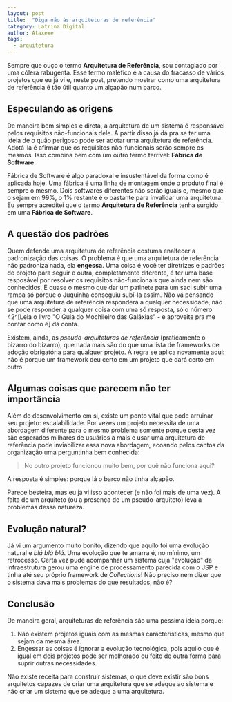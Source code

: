 ```yaml
---
layout: post
title:  "Diga não às arquiteturas de referência"
category: Latrina Digital
author: Ataxexe
tags:
  - arquitetura
---
```


Sempre que ouço o termo **Arquitetura de Referência**, sou contagiado por uma cólera rabugenta. Esse
termo maléfico é a causa do fracasso de vários projetos que eu já vi e, neste post, pretendo mostrar
como uma arquitetura de referência é tão útil quanto um alçapão num barco.

## Especulando as origens

De maneira bem simples e direta, a arquitetura de um sistema é responsável pelos requisitos
não-funcionais dele. A partir disso já dá pra se ter uma ideia de o quão perigoso pode ser adotar
uma arquitetura de referência. Adotá-la é afirmar que os requisitos não-funcionais serão sempre os
mesmos. Isso combina bem com um outro termo terrível: **Fábrica de Software**.

Fábrica de Software é algo paradoxal e insustentável da forma como é aplicada hoje. Uma fábrica é
uma linha de montagem onde o produto final é sempre o mesmo. Dois softwares diferentes não serão
iguais e, mesmo que o sejam em 99%, o 1% restante é o bastante para invalidar uma arquitetura. Eu
sempre acreditei que o termo **Arquitetura de Referência** tenha surgido em uma **Fábrica de
Software**.

## A questão dos padrões

Quem defende uma arquitetura de referência costuma enaltecer a padronização das coisas. O problema
é que uma arquitetura de referência não padroniza nada, ela **engessa**. Uma coisa é você ter
diretrizes e padrões de projeto para seguir e outra, completamente diferente, é ter uma base
resposável por resolver os requisitos não-funcionais que ainda nem são conhecidos. É quase o mesmo
que dar um patinete para um saci subir uma rampa só porque o Juquinha conseguiu subí-la assim.
Não vá pensando que uma arquitetura de referência responderá a qualquer necessidade, não se pode
responder a qualquer coisa com uma só resposta, só o número 42^[Leia o livro "O Guia do Mochileiro
das Galáxias" - e aproveite pra me contar como é] dá conta.

Existem, ainda, as *pseudo-arquiteturas de referência* (praticamente o bizarro do bizarro), que nada
mais são do que uma lista de frameworks de adoção obrigatória para qualquer projeto. A regra se
aplica novamente aqui: não é porque um framework deu certo em um projeto que dará certo em outro.

## Algumas coisas que parecem não ter importância

Além do desenvolvimento em si, existe um ponto vital que pode arruinar seu projeto: escalabilidade.
Por vezes um projeto necessita de uma abordagem diferente para o mesmo problema somente porque desta
vez são esperados milhares de usuários a mais e usar uma arquitetura de referência pode inviabilizar
essa nova abordagem, ecoando pelos cantos da organização uma perguntinha bem conhecida:

> No outro projeto funcionou muito bem, por quê não funciona aqui?

A resposta é simples: porque lá o barco não tinha alçapão.

Parece besteira, mas eu já vi isso acontecer (e não foi mais de uma vez). A falta de um arquiteto
(ou a presença de um pseudo-arquiteto) leva a problemas dessa natureza.

## Evolução natural?

Já vi um argumento muito bonito, dizendo que aquilo foi uma evolução natural e *blá blá blá*. Uma
evolução que te amarra é, no mínimo, um retrocesso. Certa vez pude acompanhar um sistema cuja
"evolução" da infraestrutura gerou uma engine de processamento parecida com o JSP e tinha até seu
próprio framework de *Collections*! Não preciso nem dizer que o sistema dava mais problemas do que
resultados, não é?

## Conclusão

De maneira geral, arquiteturas de referência são uma péssima ideia porque:

1. Não existem projetos iguais com as mesmas características, mesmo que sejam da mesma área.
1. Engessar as coisas é ignorar a evolução tecnológica, pois aquilo que é igual em dois projetos
   pode ser melhorado ou feito de outra forma para suprir outras necessidades.

Não existe receita para construir sistemas, o que deve existir são bons arquitetos capazes de criar
uma arquitetura que se adeque ao sistema e não criar um sistema que se adeque a uma arquitetura.
